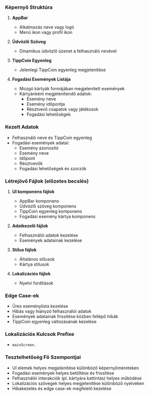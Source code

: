 ### Képernyő Struktúra

1. **AppBar**
   - Alkalmazás neve vagy logó
   - Menü ikon vagy profil ikon

2. **Üdvözlő Szöveg**
   - Dinamikus üdvözlő üzenet a felhasználó nevével

3. **TippCoin Egyenleg**
   - Jelenlegi TippCoin egyenleg megjelenítése

4. **Fogadási Események Listája**
   - Mozgó kártyák formájában megjelenített események
   - Kártyánként megjelenítendő adatok:
     - Esemény neve
     - Esemény időpontja
     - Résztvevő csapatok vagy játékosok
     - Fogadási lehetőségek

### Kezelt Adatok

- Felhasználó neve és TippCoin egyenleg
- Fogadási események adatai:
  - Esemény azonosító
  - Esemény neve
  - Időpont
  - Résztvevők
  - Fogadási lehetőségek és szorzók

### Létrejövő Fájlok (előzetes becslés)

1. **UI komponens fájlok**
   - AppBar komponens
   - Üdvözlő szöveg komponens
   - TippCoin egyenleg komponens
   - Fogadási esemény kártya komponens

2. **Adatkezelő fájlok**
   - Felhasználói adatok kezelése
   - Események adatainak kezelése

3. **Stílus fájlok**
   - Általános stílusok
   - Kártya stílusok

4. **Lokalizációs fájlok**
   - Nyelvi fordítások

### Edge Case-ek

- Üres eseménylista kezelése
- Hibás vagy hiányzó felhasználói adatok
- Események adatainak frissítése közben fellépő hibák
- TippCoin egyenleg változásának kezelése

### Lokalizációs Kulcsok Prefixe

- `mainScreen.`

### Tesztelhetőség Fő Szempontjai

- UI elemek helyes megjelenítése különböző képernyőméreteken
- Fogadási események helyes betöltése és frissítése
- Felhasználói interakciók (pl. kártyára kattintás) helyes működése
- Lokalizációs szövegek helyes megjelenítése különböző nyelveken
- Hibakezelés és edge case-ek megfelelő kezelése